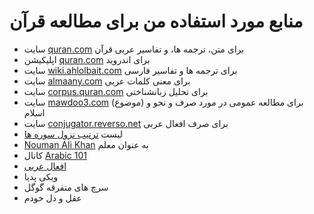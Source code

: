 ﻿<h1>منابع مورد استفاده من برای مطالعه قرآن</h1>

<ul>
    <li>سایت <a href="https://quran.com/" target="_blank">quran.com</a> برای متن، ترجمه ها، و تفاسیر عربی قرآن</li>
    <li>اپلیکیشن <a href="https://play.google.com/store/apps/details?id=com.quran.labs.androidquran&hl=en&gl=US" target="_blank">quran.com</a> برای اندروید</li>
    <li>سایت <a href="http://wiki.ahlolbait.com" target="_blank">wiki.ahlolbait.com</a> برای ترجمه ها و تفاسیر فارسی</li>
    <li>سایت <a href="https://www.almaany.com/" target="_blank">almaany.com</a> برای معنی کلمات عربی</li>
    <li>سایت <a href="https://corpus.quran.com/" target="_blank">corpus.quran.com</a> برای تحلیل زبانشناختی</li>
    <li>سایت <a href="https://mawdoo3.com/" target="_blank">mawdoo3.com</a> (موضوع) برای مطالعه عمومی در مورد صرف و نحو و اسلام</li>
    <li>سایت <a href="https://conjugator.reverso.net/conjugation-arabic.html" target="_blank">conjugator.reverso.net</a> برای صرف افعال عربی</li>
    <li>لیست <a href="https://tanzil.net/docs/revelation_order" target="_blank">ترتیب نزول سوره ها</a></li>
    <li><a href="https://www.youtube.com/channel/UCbu4RfqqZYxMR8fq6Buyfeg" target="_blank">Nouman Ali Khan</a> به عنوان معلم</li>
    <li>
        کانال <a href="https://www.youtube.com/c/Arabic101" target="_blank">Arabic 101</a>
    </li>
    <li><a href="https://en.wikipedia.org/wiki/Arabic_verbs#Formation_of_derived_stems_(%22forms%22)" target="_blank">افعال عربی</a></li>
    <li>ویکی پدیا</li>
    <li>سرچ های متفرقه گوگل</li>
    <li>عقل و دل خودم</li>
</ul>
